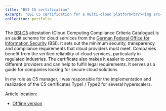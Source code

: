```yaml
---
title: "BSI C5 certification"
excerpt: "BSI C5 certification for a multi-cloud platform<br/><img src='/images/bsi_logo.svg'>"
collection: portfolio
---
```


The [BSI C5](https://www.bsi.bund.de/EN/Themen/Unternehmen-und-Organisationen/Informationen-und-Empfehlungen/Empfehlungen-nach-Angriffszielen/Cloud-Computing/Kriterienkatalog-C5/kriterienkatalog-c5_node.html) attestation (Cloud Computing Compliance Criteria Catalogue) is an audit scheme for cloud services from the [German Federal Office for Information Security](https://www.bsi.bund.de/EN/Home/home_node.html) (BSI). It sets out the minimum security, transparency and compliance requirements that cloud providers must meet. Companies benefit from the verified reliability of cloud services, particularly in regulated industries. The certificate also makes it easier to compare different providers and can help to fulfill legal requirements. It serves as a guide for companies looking for secure cloud solutions.

In my role as C5 manager, I was responsible for the implementation and realization of the C5 certificates Type1 / Type2 for several hyperscalers.

Article location:
- [Offline version](/files/bsi_c5.pdf)